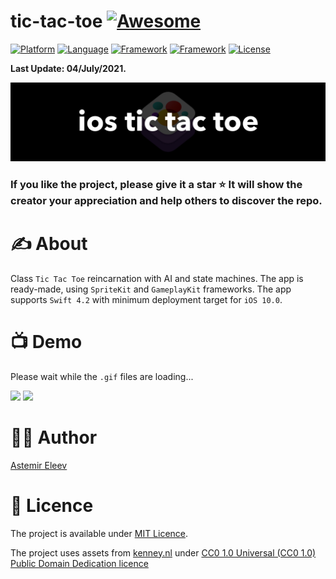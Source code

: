 # tic-tac-toe [![Awesome](https://cdn.rawgit.com/sindresorhus/awesome/d7305f38d29fed78fa85652e3a63e154dd8e8829/media/badge.svg)](https://github.com/sindresorhus/awesome)

[![Platform](https://img.shields.io/badge/platform-iOS-yellow.svg)]()
[![Language](https://img.shields.io/badge/language-Swift_5.0-orange.svg)]()
[![Framework](https://img.shields.io/badge/framework-SpriteKit-red.svg)]()
[![Framework](https://img.shields.io/badge/framework-GameplayKit-purple.svg)]()
[![License](https://img.shields.io/badge/license-MIT-blue.svg)]()

**Last Update: 04/July/2021.**

![](logo-spritekit_tic-tac-toe.png)

### If you like the project, please give it a star ⭐ It will show the creator your appreciation and help others to discover the repo.

# ✍️ About 
Class `Tic Tac Toe` reincarnation with AI and state machines. The app is ready-made, using `SpriteKit` and `GameplayKit` frameworks. The app supports `Swift 4.2` with minimum deployment target for `iOS 10.0`.

# 📺 Demo
Please wait while the `.gif` files are loading...

<img src="https://user-images.githubusercontent.com/5098753/53080280-534c5500-3509-11e9-8fc5-6574a2672f3d.gif" width="74%"> <img src="https://user-images.githubusercontent.com/5098753/53080623-20ef2780-350a-11e9-9305-a7282d646bbc.gif" width="25.5%">

# 👨‍💻 Author
[Astemir Eleev](https://github.com/jVirus)

# 🔖 Licence 
The project is available under [MIT Licence](https://github.com/jVirus/crosses-and-zeros-ios-game/blob/master/LICENSE).

The project uses assets from [kenney.nl](https://kenney.nl) under [CC0 1.0 Universal (CC0 1.0)
Public Domain Dedication licence](https://creativecommons.org/publicdomain/zero/1.0/)
